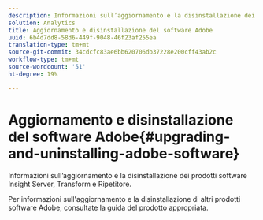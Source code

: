 ```yaml
---
description: Informazioni sull’aggiornamento e la disinstallazione dei prodotti software Insight Server, Transform e Ripetitore.
solution: Analytics
title: Aggiornamento e disinstallazione del software Adobe
uuid: 6b4d7dd8-58d6-449f-9048-46f23af255ea
translation-type: tm+mt
source-git-commit: 34cdcfc83ae6bb620706db37228e200cff43ab2c
workflow-type: tm+mt
source-wordcount: '51'
ht-degree: 19%

---
```



# Aggiornamento e disinstallazione del software Adobe{#upgrading-and-uninstalling-adobe-software}

Informazioni sull’aggiornamento e la disinstallazione dei prodotti software Insight Server, Transform e Ripetitore.

Per informazioni sull&#39;aggiornamento e la disinstallazione di altri prodotti software  Adobe, consultate la guida del prodotto appropriata.
